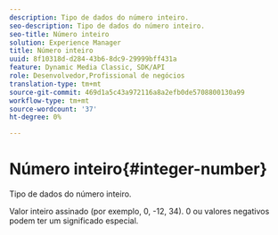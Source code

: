 ```yaml
---
description: Tipo de dados do número inteiro.
seo-description: Tipo de dados do número inteiro.
seo-title: Número inteiro
solution: Experience Manager
title: Número inteiro
uuid: 8f10318d-d284-43b6-8dc9-29999bff431a
feature: Dynamic Media Classic, SDK/API
role: Desenvolvedor,Profissional de negócios
translation-type: tm+mt
source-git-commit: 469d1a5c43a972116a8a2efb0de5708800130a99
workflow-type: tm+mt
source-wordcount: '37'
ht-degree: 0%

---
```



# Número inteiro{#integer-number}

Tipo de dados do número inteiro.

Valor inteiro assinado (por exemplo, 0, -12, 34). 0 ou valores negativos podem ter um significado especial.
